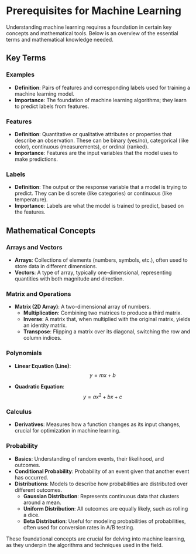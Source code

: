 # Prerequisites for Machine Learning

Understanding machine learning requires a foundation in certain key concepts and mathematical tools. Below is an overview of the essential terms and mathematical knowledge needed.

## Key Terms

### Examples

- **Definition**: Pairs of features and corresponding labels used for training a machine learning model.
- **Importance**: The foundation of machine learning algorithms; they learn to predict labels from features.

### Features

- **Definition**: Quantitative or qualitative attributes or properties that describe an observation. These can be binary (yes/no), categorical (like color), continuous (measurements), or ordinal (ranked).
- **Importance**: Features are the input variables that the model uses to make predictions.

### Labels

- **Definition**: The output or the response variable that a model is trying to predict. They can be discrete (like categories) or continuous (like temperature).
- **Importance**: Labels are what the model is trained to predict, based on the features.

## Mathematical Concepts

### Arrays and Vectors

- **Arrays**: Collections of elements (numbers, symbols, etc.), often used to store data in different dimensions.
- **Vectors**: A type of array, typically one-dimensional, representing quantities with both magnitude and direction.

### Matrix and Operations

- **Matrix (2D Array)**: A two-dimensional array of numbers.
  - **Multiplication**: Combining two matrices to produce a third matrix.
  - **Inverse**: A matrix that, when multiplied with the original matrix, yields an identity matrix.
  - **Transpose**: Flipping a matrix over its diagonal, switching the row and column indices.

### Polynomials

- **Linear Equation (Line)**:
$$
y = mx + b 
$$

- **Quadratic Equation**: 
$$
 y = ax^2 + bx + c 
 $$

### Calculus

- **Derivatives**: Measures how a function changes as its input changes, crucial for optimization in machine learning.

### Probability

- **Basics**: Understanding of random events, their likelihood, and outcomes.
- **Conditional Probability**: Probability of an event given that another event has occurred.
- **Distributions**: Models to describe how probabilities are distributed over different outcomes.
  - **Gaussian Distribution**: Represents continuous data that clusters around a mean.
  - **Uniform Distribution**: All outcomes are equally likely, such as rolling a dice.
  - **Beta Distribution**: Useful for modeling probabilities of probabilities, often used for conversion rates in A/B testing.

These foundational concepts are crucial for delving into machine learning, as they underpin the algorithms and techniques used in the field.
